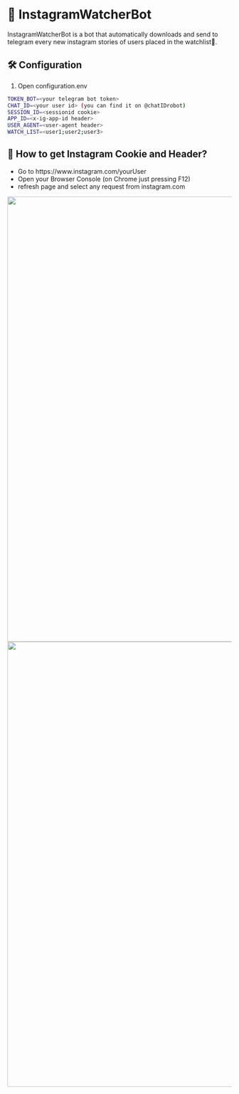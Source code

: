 # 🤖 InstagramWatcherBot 

InstagramWatcherBot is a bot that automatically downloads and send to telegram every new instagram stories of users placed in the watchlist👀.

<h2> 🛠 Configuration </h2>

<ol>
  <li>Open configuration.env</li>
</ol>

```bash
TOKEN_BOT=<your telegram bot token>
CHAT_ID=<your user id> (you can find it on @chatIDrobot)
SESSION_ID=<sessionid cookie>
APP_ID=<x-ig-app-id header>
USER_AGENT=<user-agent header>
WATCH_LIST=<user1;user2;user3>
```

<h2>🍪 How to get Instagram Cookie and Header?</h2>

<ul>
  <li>Go to https://www.instagram.com/yourUser</li>
  <li>Open your Browser Console (on Chrome just pressing F12)</li>
  <li>refresh page and select any request from instagram.com</li>
</ul>

<img src="https://github.com/Michele0303/InstagramWatcherBot/assets/cookie.png" width="1000px">

<img src="https://github.com/Michele0303/InstagramWatcherBot/assets/headers.png" width="1000px">



